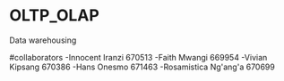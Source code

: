 # OLTP_OLAP
Data warehousing

#collaborators
-Innocent Iranzi 670513
-Faith Mwangi 669954
-Vivian Kipsang 670386
-Hans Onesmo 671463
-Rosamistica Ng'ang'a 670699
